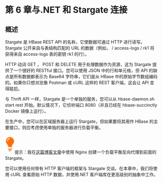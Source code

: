 # 第 6 章与.NET 和 Stargate 连接

## 概述

Stargate 是 HBase REST API 的名称，它使数据可通过 HTTP 进行读写。 Stargate 公开来自与表结构匹配的 URL 的数据（例如， / access-logs / rk1 将获得来自 access-logs 表的密钥 rk1 的行）。

HTTP 动词 GET ， POST 和 DELETE 用于处理数据作为资源，这为 Stargate 提供了一个很好的 RESTful 接口。您可以使用 JSON 中的行和单元格，但 API 的缺点是所有数据都表示为 Base64 字符串，它们是从 HBase 中的原始字节数组编码的。如果你只想浏览像 Postman 或 cURL 这样的 REST 客户端，这会让 API 变得尴尬。

与 Thrift API 一样，Stargate 是一个单独的服务，您可以从 hbase-daemon.sh start rest 开始。默认情况下，它侦听端口 8080（并且已经在 hbase-succinctly Docker 镜像上运行）。

在生产中，您可以在区域服务器上运行 Stargate，但如果要将其用作 HBase 的主要接口，则应考虑使用单独的服务器进行负载平衡。

![](img/00012.jpeg)提示：我在[这篇博客文章](https://blog.sixeyed.com/using-nginx-as-a-load-balancing-proxy-for-stargate)中使用 Nginx 创建一个负载平衡反向代理到前面的 Stargate。

您可以使用任何带有 HTTP 客户端的框架与 Stargate 交谈。在本章中，我们将使用 cURL 查看原始 HTTP 数据，并使用.NET 客户端库在更高级别的抽象中工作。